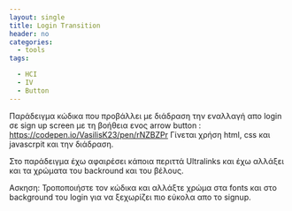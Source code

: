 ```yaml
---
layout: single
title: Login Transition
header: no
categories:
  - tools
tags:

  - HCI
  - IV
  - Button
---
```


Παράδειγμα κώδικα που προβάλλει με διάδραση την εναλλαγή απο login σε sign up screen με τη βοήθεια ενος arrow button : https://codepen.io/VasilisK23/pen/rNZBZPr
Γίνεται χρήση html, css και javascrpit και την διάδραση.

Στο παράδειγμα έχω αφαιρέσει κάποια περιττά Ultralinks και έχω αλλάξει και τα χρώματα του backround και του βέλους.

Ασκηση: Τροποποιήστε τον κώδικα και αλλάξτε χρώμα στα fonts και στο background του login για να ξεχωρίζει πιo εύκολα απο το signup.
